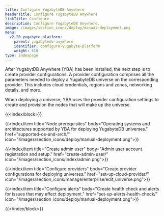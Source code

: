 ```yaml
---
title: Configure YugabyteDB Anywhere
headerTitle: Configure YugabyteDB Anywhere
linkTitle: Configure
description: Configure YugabyteDB Anywhere.
image: /images/section_icons/deploy/manual-deployment.png
menu:
  v2.20_yugabyte-platform:
    parent: yugabytedb-anywhere
    identifier: configure-yugabyte-platform
    weight: 610
type: indexpage
---
```


After YugabytDB Anywhere (YBA) has been installed, the next step is to create provider configurations. A provider configuration comprises all the parameters needed to deploy a YugabyteDB universe on the corresponding provider. This includes cloud credentials, regions and zones, networking details, and more.

When deploying a universe, YBA uses the provider configuration settings to create and provision the nodes that will make up the universe.

{{<index/block>}}

  {{<index/item
    title="Node prerequisites"
    body="Operating systems and architectures supported by YBA for deploying YugabyteDB universes."
    href="supported-os-and-arch/"
    icon="/images/section_icons/deploy/manual-deployment.png">}}

  {{<index/item
    title="Create admin user"
    body="Admin user account registration and setup."
    href="create-admin-user/"
    icon="/images/section_icons/index/admin.png">}}

  {{<index/item
    title="Configure providers"
    body="Create provider configurations for deploying universes."
    href="set-up-cloud-provider/"
    icon="/images/section_icons/manage/enterprise/edit_universe.png">}}

  {{<index/item
    title="Configure alerts"
    body="Create health check and alerts for issues that may affect deployment."
    href="set-up-alerts-health-check/"
    icon="/images/section_icons/deploy/manual-deployment.png">}}

{{</index/block>}}
